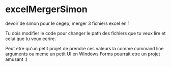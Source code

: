 # excelMergerSimon
devoir de simon pour le cegep, merger 3 fichiers excel en 1

Tu dois modifier le code pour changer le path des fichiers que tu veux lire et celui que tu veux ecrire.

Peut etre qu'un petit projet de prendre ces valeurs la comme command line arguments ou meme un petit UI en Windows Forms pourrait etre un projet amusant :)